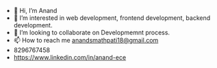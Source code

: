 - 👋 Hi, I’m Anand
- 👀 I’m interested in web development, frontend development, backend development.
- 💞️ I’m looking to collaborate on Developmemnt process.
- 📫 How to reach me anandsmathpati18@gmail.com
- 8296767458
- https://www.linkedin.com/in/anand-ece 

<!---
Anandswamy18/Anandswamy18 is a ✨ special ✨ repository because its `README.md` (this file) appears on your GitHub profile.
You can click the Preview link to take a look at your changes.
--->
